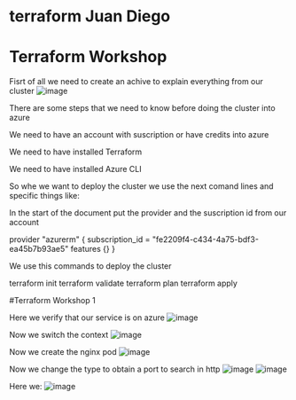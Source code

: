 ﻿# terraform Juan Diego
 
# Terraform Workshop

Fisrt of all we need to create an achive to explain everything from our cluster
![image](https://github.com/user-attachments/assets/e5e66137-3d4e-4280-8fc4-f589e1608642)


There are some steps that we need to know before doing the cluster into azure

We need to have an account with suscription or have credits into azure

We need to have installed Terraform

We need to have installed Azure CLI

So whe we want to deploy the cluster we use the next comand lines and specific things like:

In the start of the document put the provider and the suscription id from our account

provider "azurerm" {
  subscription_id = "fe2209f4-c434-4a75-bdf3-ea45b7b93ae5"
  features {}
}

We use this commands to deploy the cluster

terraform init
terraform validate
terraform plan
terraform apply

#Terraform Workshop 1

Here we verify that our service is on azure
![image](https://github.com/user-attachments/assets/c6676aca-e87c-4f9c-b8d1-f713bc38409c)

Now we switch the context
![image](https://github.com/user-attachments/assets/bb7028fe-5c9d-4212-bc85-6098f5389949)


Now we create the nginx pod
![image](https://github.com/user-attachments/assets/5d321c9b-f521-479d-a331-8f7aec13c2fc)



Now we change the type to obtain a port to search in http
![image](https://github.com/user-attachments/assets/c14b82d3-e090-440e-bef3-97d5533beb20)
![image](https://github.com/user-attachments/assets/4ef11264-528f-4003-81d7-52f5983257bb)



Here we:
![image](https://github.com/user-attachments/assets/2d6e9f9a-05b0-4939-8dbd-3d9b97f541a2)

